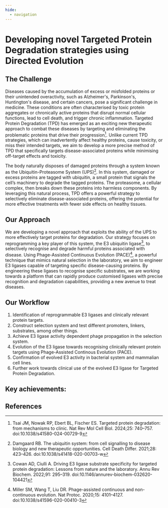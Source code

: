 ```yaml
---
hide:
  - navigation
---
```



# Developing novel Targeted Protein Degradation strategies using Directed Evolution

## The Challenge

Diseases caused by the accumulation of excess or misfolded proteins or their unintended overactivity, such as Alzheimer's, Parkinson's, Huntington's disease, and certain cancers, pose a significant challenge in medicine. These conditions are often characterised by toxic protein aggregates or chronically active proteins that disrupt normal cellular functions, lead to cell death, and trigger chronic inflammation. Targeted Protein Degradation (TPD) has emerged as an exciting new therapeutic approach to combat these diseases by targeting and eliminating the problematic proteins that drive their progression[^ubi_first]. Unlike current TPD strategies, which can inadvertently affect healthy proteins, cause toxicity, or miss their intended targets, we aim to develop a more precise method of TPD that specifically targets disease-associated proteins while minimising off-target effects and toxicity. 

The body naturally disposes of damaged proteins through a system known as the Ubiquitin-Proteasome System (UPS)[^ubi_fourth]. In this system, damaged or excess proteins are tagged with ubiquitin, a small protein that signals the cell’s machinery to degrade the tagged proteins. The proteasome, a cellular complex, then breaks down these proteins into harmless components. By leveraging this natural process, TPD offers a powerful strategy to selectively eliminate disease-associated proteins, offering the potential for more effective treatments with fewer side effects on healthy tissues.

## Our Approach

We are developing a novel approach that exploits the ability of the UPS to more effectively target proteins for degradation. Our strategy focuses on reprogramming a key player of this system, the E3 ubiquitin ligase[^ubi_second], to selectively recognise and degrade harmful proteins associated with disease. Using Phage-Assisted Continuous Evolution (PACE)[^pace_review], a powerful technique that mimics natural selection in the laboratory, we aim to engineer E3 ligases capable of targeting specific disease-causing proteins. By engineering these ligases to recognise specific substrates, we are working towards a platform that can rapidly produce customised ligases with precise recognition and degradation capabilities, providing a new avenue to treat diseases. 


## Our Workflow
1. Identification of reprogrammable E3 ligases and clinically relevant protein targets.
2. Construct selection system and test different promoters, linkers, substrates, among other things.
3. Achieve E3 ligase activity dependent phage propagation in the selection system.
4. Evolution of the E3 ligase towards recognising clinically relevant protein targets using Phage-Assisted Continous Evolution (PACE).
5. Confirmation of evolved E3 activity in bacterial system and mammalian cell lines.
6. Further work towards clinical use of the evolved E3 ligase for Targeted Protein Degradation.

## Key achievements:


## References
[^ubi_first]:Tsai JM, Nowak RP, Ebert BL, Fischer ES. Targeted protein degradation: from mechanisms to clinic. Nat Rev Mol Cell Biol. 2024;25: 740–757. doi:10.1038/s41580-024-00729-9
[^ubi_fourth]:Damgaard RB. The ubiquitin system: from cell signalling to disease biology and new therapeutic opportunities. Cell Death Differ. 2021;28: 423–426. doi:10.1038/s41418-020-00703-w
[^ubi_second]:Cowan AD, Ciulli A. Driving E3 ligase substrate specificity for targeted protein degradation: Lessons from nature and the laboratory. Annu Rev Biochem. 2022;91: 295–319. doi:10.1146/annurev-biochem-032620-104421
[^pace_review]:Miller SM, Wang T, Liu DR. Phage-assisted continuous and non-continuous evolution. Nat Protoc. 2020;15: 4101–4127. doi:10.1038/s41596-020-00410-3
